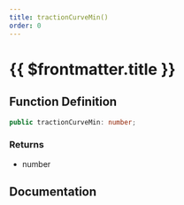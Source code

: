 ```yaml
---
title: tractionCurveMin()
order: 0
---
```


# {{ $frontmatter.title }}

<!--@include: ./tractionCurveMin_partial_header.md-->

## Function Definition

```ts
public tractionCurveMin: number;
```

### Returns

* number

## Documentation

<!--@include: ./tractionCurveMin_partial_footer.md-->
